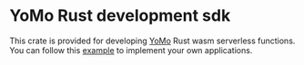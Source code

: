 # YoMo Rust development sdk

This crate is provided for developing [YoMo](https://github.com/yomorun/yomo)
Rust wasm serverless functions. You can follow this
[example](https://github.com/yomorun/yomo/tree/master/example/7-wasm/sfn/rust)
to implement your own applications.
